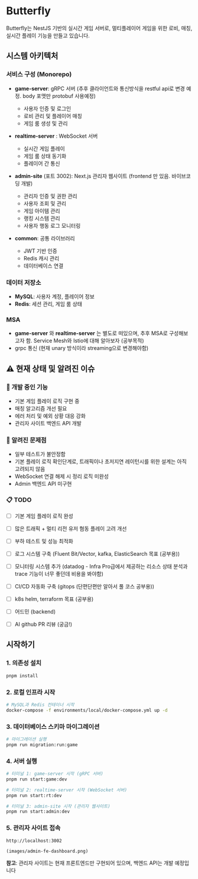 # Butterfly

Butterfly는 NestJS 기반의 실시간 게임 서버로, 멀티플레이어 게임을 위한 로비, 매칭, 실시간 플레이 기능을 만들고 있습니다.

## 시스템 아키텍처

### 서비스 구성 (Monorepo)

- **game-server**: gRPC 서버 (추후 클라이언트와 통신방식을 restful api로 변경 예정. body 포맷만 protobuf 사용예정)
  - 사용자 인증 및 로그인
  - 로비 관리 및 플레이어 매칭
  - 게임 룸 생성 및 관리

- **realtime-server** : WebSocket 서버
  - 실시간 게임 플레이
  - 게임 룸 상태 동기화
  - 플레이어 간 통신

- **admin-site** (포트 3002): Next.js 관리자 웹사이트 (frontend 만 있음. 바이브코딩 개발)
  - 관리자 인증 및 권한 관리
  - 사용자 조회 및 관리
  - 게임 아이템 관리
  - 랭킹 시스템 관리
  - 사용자 행동 로그 모니터링

- **common**: 공통 라이브러리
  - JWT 기반 인증
  - Redis 캐시 관리
  - 데이터베이스 연결

### 데이터 저장소

- **MySQL**: 사용자 계정, 플레이어 정보
- **Redis**: 세션 관리, 게임 룸 상태

### MSA 
- **game-server** 와 **realtime-server** 는 별도로 떠있으며, 추후 MSA로 구성해보고자 함. Service Mesh와 Istio에 대해 알아보자 (공부목적)
- grpc 통신 (현재 unary 방식이라 streaming으로 변경해야함) 

## ⚠️ 현재 상태 및 알려진 이슈

### 🚧 개발 중인 기능
- 기본 게임 플레이 로직 구현 중
- 매칭 알고리즘 개선 필요
- 에러 처리 및 예외 상황 대응 강화
- 관리자 사이트 백엔드 API 개발

### 🐛 알려진 문제점
- 일부 테스트가 불안정함 
- 기본 플레이 로직 확인단계로, 트래픽이나 초저지연 레이턴시를 위한 설계는 아직 고려되지 않음
- WebSocket 연결 해제 시 정리 로직 미완성
- Admin 백엔드 API 미구현

### 📋 TODO
- [ ] 기본 게임 플레이 로직 완성
- [ ] 많은 트래픽 + 멀티 리전 유저 혐동 플레이 고려 개선
- [ ] 부하 테스트 및 성능 최적화
- [ ] 로그 시스템 구축 (Fluent Bit/Vector, kafka, ElasticSearch 목표 (공부용)) 
- [ ] 모니터링 시스템 추가 (datadog - Infra Pro급에서 제공하는 리소스 상태 분석과 trace 기능이 너무 좋던데 비용을 봐야함)
- [ ] CI/CD 자동화 구축 (gitops (단편단편만 알아서 풀 코스 공부용))
- [ ] k8s helm, terraform 목표 (공부용)
- [ ] 어드민 (backend)
- [ ] AI github PR 리뷰 (궁금!)


## 시작하기

### 1. 의존성 설치

```bash
pnpm install
```

### 2. 로컬 인프라 시작

```bash
# MySQL과 Redis 컨테이너 시작
docker-compose -f environments/local/docker-compose.yml up -d
```

### 3. 데이터베이스 스키마 마이그레이션

```bash
# 마이그레이션 실행
pnpm run migration:run:game
```

### 4. 서버 실행

```bash
# 터미널 1: game-server 시작 (gRPC 서버)
pnpm run start:game:dev

# 터미널 2: realtime-server 시작 (WebSocket 서버)
pnpm run start:rt:dev

# 터미널 3: admin-site 시작 (관리자 웹사이트)
pnpm run start:admin:dev
```

### 5. 관리자 사이트 접속

```
http://localhost:3002

(images/admin-fe-dashboard.png)
```

**참고**: 관리자 사이트는 현재 프론트엔드만 구현되어 있으며, 백엔드 API는 개발 예정입니다

